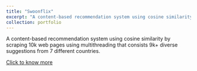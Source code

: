 ```yaml
---
title: "Swoonflix"
excerpt: "A content-based recommendation system using cosine similarity by scraping 10k web pages using multithreading that consists 9k+ diverse suggestions from 7 different countries.<br/><img src='/images/500x300.png'>"
collection: portfolio
---
```


A content-based recommendation system using cosine similarity by scraping 10k web pages using multithreading that consists 9k+ diverse suggestions from 7 different countries.

[Click to know more](https://raj-chinagundi-swoonflix-app-o9hyye.streamlit.app/)